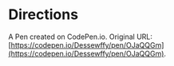 # Directions

A Pen created on CodePen.io. Original URL: [https://codepen.io/Dessewffy/pen/OJaQQGm](https://codepen.io/Dessewffy/pen/OJaQQGm).

